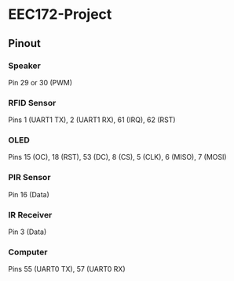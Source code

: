 # EEC172-Project

## Pinout

### Speaker
Pin 29 or 30 (PWM)

### RFID Sensor
Pins 1 (UART1 TX), 2 (UART1 RX), 61 (IRQ), 62 (RST)

### OLED
Pins 15 (OC), 18 (RST), 53 (DC), 8 (CS), 5 (CLK), 6 (MISO), 7 (MOSI)

### PIR Sensor
Pin 16 (Data)

### IR Receiver
Pin 3 (Data)

### Computer
Pins 55 (UART0 TX), 57 (UART0 RX)
